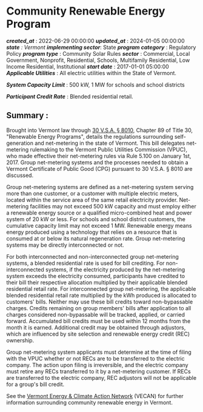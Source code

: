 # Community Renewable Energy Program 
 ***created_at*** : 2022-06-29 00:00:00 
 ***updated_at*** : 2024-01-05 00:00:00 
 ***state** : Vermont 
 **implementing sector***: State 
 ***program category*** : Regulatory Policy 
 ***program type*** : Community Solar Rules 
 ***sector*** : Commercial, Local Government, Nonprofit, Residential, Schools, Multifamily Residential, Low Income Residential, Institutional 
 ***start date*** : 2017-01-01 05:00:00 
 ***Applicable Utilities*** : All electric utilities within the State of Vermont.

 
 ***System Capacity Limit*** : 500 kW, 1 MW for schools and school districts

 
 ***Participant Credit Rate*** : Blended residential retail.

 
 ## Summary : 
 Brought into Vermont law through [30 V.S.A. §
8010](https://legislature.vermont.gov/statutes/section/30/089/08010), Chapter
89 of Title 30, "Renewable Energy Programs", details the regulations
surrounding self-generation and net-metering in the state of Vermont. This
bill delegates net-metering rulemaking to the Vermont Public Utilities
Commission (VPUC), who made effective their net-metering rules via Rule 5.100
on January 1st, 2017. Group net-metering systems and the processes needed to
obtain a Vermont Certificate of Public Good (CPG) pursuant to 30 V.S.A. § 8010
are discussed.  

Group net-metering systems are defined as a net-metering system serving more
than one customer, or a customer with multiple electric meters, located within
the service area of the same retail electricity provider. Net-metering
facilities may not exceed 500 kW capacity and must employ either a renewable
energy source or a qualified micro-combined heat and power system of 20 kW or
less. For schools and school district customers, the cumulative capacity limit
may not exceed 1 MW. Renewable energy means energy produced using a technology
that relies on a resource that is consumed at or below its natural
regeneration rate. Group net-metering systems may be directly interconnected
or not.  

For both interconnected and non-interconnected group net-metering systems, a
blended residential rate is used for bill crediting. For non-interconnected
systems, if the electricity produced by the net-metering system exceeds the
electricity consumed, participants have credited to their bill their
respective allocation multiplied by their applicable blended residential
retail rate. For interconnected group net-metering, the applicable blended
residential retail rate multiplied by the kWh produced is allocated to
customers' bills. Neither may use these bill credits toward non-bypassable
charges. Credits remaining on group members' bills after application to all
charges considered non-bypassable will be tracked, applied, or carried
forward. Accumulated bill credits must be used within 12 months from the month
it is earned. Additional credit may be obtained through adjustors, which are
influenced by site selection and renewable energy credit (REC) ownership.  

Group net-metering system applicants must determine at the time of filing with
the VPUC whether or not RECs are to be transferred to the electric company.
The action upon filing is irreversible, and the electric company must retire
any RECs transferred to it by a net-metering customer. If RECs are transferred
to the electric company, REC adjustors will not be applicable for a group's
bill credit.  

See the [Vermont Energy & Climate Action
Network](https://vecan.net/iniatives/community-solar-toolbox/) (VECAN) for
further information surrounding community renewable energy in Vermont.  

 
 